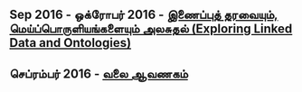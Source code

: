 ## Sep 2016 - ஒக்ரோபர் 2016 - [இணைப்புத் தரவையும், மெய்ப்பொருளியங்களையும் அலசுதல் (Exploring Linked Data and Ontologies)](https://github.com/noolahamfoundation/noolaham-labs/blob/master/NF%20-%20Labs%20-%20Exploring%20Linked%20Data%20and%20Ontologies.md)
## செப்ரம்பர் 2016 - [வலை ஆவணகம்](https://github.com/noolahamfoundation/web-archive)
